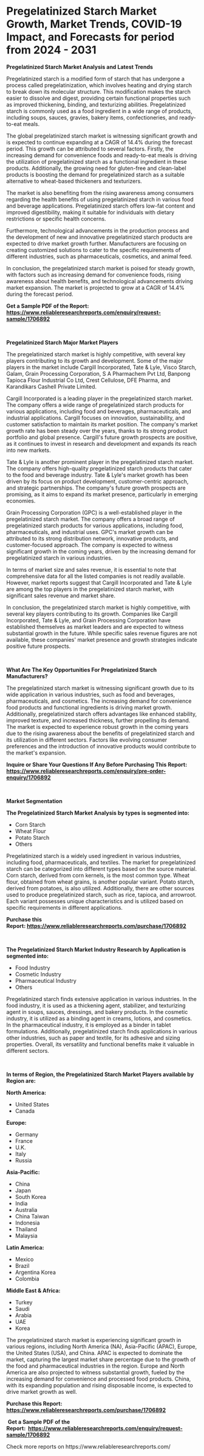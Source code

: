 <p><h1>Pregelatinized Starch Market Growth, Market Trends, COVID-19 Impact, and Forecasts for period from 2024 - 2031</h1></p><p><strong>Pregelatinized Starch Market Analysis and Latest Trends</strong></p>
<p><p>Pregelatinized starch is a modified form of starch that has undergone a process called pregelatinization, which involves heating and drying starch to break down its molecular structure. This modification makes the starch easier to dissolve and digest, providing certain functional properties such as improved thickening, binding, and texturizing abilities. Pregelatinized starch is commonly used as a food ingredient in a wide range of products, including soups, sauces, gravies, bakery items, confectioneries, and ready-to-eat meals.</p><p>The global pregelatinized starch market is witnessing significant growth and is expected to continue expanding at a CAGR of 14.4% during the forecast period. This growth can be attributed to several factors. Firstly, the increasing demand for convenience foods and ready-to-eat meals is driving the utilization of pregelatinized starch as a functional ingredient in these products. Additionally, the growing need for gluten-free and clean-label products is boosting the demand for pregelatinized starch as a suitable alternative to wheat-based thickeners and texturizers.</p><p>The market is also benefiting from the rising awareness among consumers regarding the health benefits of using pregelatinized starch in various food and beverage applications. Pregelatinized starch offers low-fat content and improved digestibility, making it suitable for individuals with dietary restrictions or specific health concerns.</p><p>Furthermore, technological advancements in the production process and the development of new and innovative pregelatinized starch products are expected to drive market growth further. Manufacturers are focusing on creating customized solutions to cater to the specific requirements of different industries, such as pharmaceuticals, cosmetics, and animal feed.</p><p>In conclusion, the pregelatinized starch market is poised for steady growth, with factors such as increasing demand for convenience foods, rising awareness about health benefits, and technological advancements driving market expansion. The market is projected to grow at a CAGR of 14.4% during the forecast period.</p></p>
<p><strong>Get a Sample PDF of the Report:&nbsp; <a href="https://www.reliableresearchreports.com/enquiry/request-sample/1706892">https://www.reliableresearchreports.com/enquiry/request-sample/1706892</a></strong></p>
<p>&nbsp;</p>
<p><strong>Pregelatinized Starch Major Market Players</strong></p>
<p><p>The pregelatinized starch market is highly competitive, with several key players contributing to its growth and development. Some of the major players in the market include Cargill Incorporated, Tate & Lyle, Visco Starch, Galam, Grain Processing Corporation, S A Pharmachem Pvt Ltd, Banpong Tapioca Flour Industrial Co Ltd, Crest Cellulose, DFE Pharma, and Karandikars Cashell Private Limited.</p><p>Cargill Incorporated is a leading player in the pregelatinized starch market. The company offers a wide range of pregelatinized starch products for various applications, including food and beverages, pharmaceuticals, and industrial applications. Cargill focuses on innovation, sustainability, and customer satisfaction to maintain its market position. The company's market growth rate has been steady over the years, thanks to its strong product portfolio and global presence. Cargill's future growth prospects are positive, as it continues to invest in research and development and expands its reach into new markets.</p><p>Tate & Lyle is another prominent player in the pregelatinized starch market. The company offers high-quality pregelatinized starch products that cater to the food and beverage industry. Tate & Lyle's market growth has been driven by its focus on product development, customer-centric approach, and strategic partnerships. The company's future growth prospects are promising, as it aims to expand its market presence, particularly in emerging economies.</p><p>Grain Processing Corporation (GPC) is a well-established player in the pregelatinized starch market. The company offers a broad range of pregelatinized starch products for various applications, including food, pharmaceuticals, and industrial uses. GPC's market growth can be attributed to its strong distribution network, innovative products, and customer-focused approach. The company is expected to witness significant growth in the coming years, driven by the increasing demand for pregelatinized starch in various industries.</p><p>In terms of market size and sales revenue, it is essential to note that comprehensive data for all the listed companies is not readily available. However, market reports suggest that Cargill Incorporated and Tate & Lyle are among the top players in the pregelatinized starch market, with significant sales revenue and market share.</p><p>In conclusion, the pregelatinized starch market is highly competitive, with several key players contributing to its growth. Companies like Cargill Incorporated, Tate & Lyle, and Grain Processing Corporation have established themselves as market leaders and are expected to witness substantial growth in the future. While specific sales revenue figures are not available, these companies' market presence and growth strategies indicate positive future prospects.</p></p>
<p>&nbsp;</p>
<p><strong>What Are The Key Opportunities For Pregelatinized Starch Manufacturers?</strong></p>
<p><p>The pregelatinized starch market is witnessing significant growth due to its wide application in various industries, such as food and beverages, pharmaceuticals, and cosmetics. The increasing demand for convenience food products and functional ingredients is driving market growth. Additionally, pregelatinized starch offers advantages like enhanced stability, improved texture, and increased thickness, further propelling its demand. The market is expected to experience robust growth in the coming years due to the rising awareness about the benefits of pregelatinized starch and its utilization in different sectors. Factors like evolving consumer preferences and the introduction of innovative products would contribute to the market's expansion.</p></p>
<p><strong>Inquire or Share Your Questions If Any Before Purchasing This Report: <a href="https://www.reliableresearchreports.com/enquiry/pre-order-enquiry/1706892">https://www.reliableresearchreports.com/enquiry/pre-order-enquiry/1706892</a></strong></p>
<p>&nbsp;</p>
<p><strong>Market Segmentation</strong></p>
<p><strong>The Pregelatinized Starch Market Analysis by types is segmented into:</strong></p>
<p><ul><li>Corn Starch</li><li>Wheat Flour</li><li>Potato Starch</li><li>Others</li></ul></p>
<p><p>Pregelatinized starch is a widely used ingredient in various industries, including food, pharmaceuticals, and textiles. The market for pregelatinized starch can be categorized into different types based on the source material. Corn starch, derived from corn kernels, is the most common type. Wheat flour, obtained from wheat grains, is another popular variant. Potato starch, derived from potatoes, is also utilized. Additionally, there are other sources used to produce pregelatinized starch, such as rice, tapioca, and arrowroot. Each variant possesses unique characteristics and is utilized based on specific requirements in different applications.</p></p>
<p><strong>Purchase this Report:&nbsp;<a href="https://www.reliableresearchreports.com/purchase/1706892">https://www.reliableresearchreports.com/purchase/1706892</a></strong></p>
<p>&nbsp;</p>
<p><strong>The Pregelatinized Starch Market Industry Research by Application is segmented into:</strong></p>
<p><ul><li>Food Industry</li><li>Cosmetic Industry</li><li>Pharmaceutical Industry</li><li>Others</li></ul></p>
<p><p>Pregelatinized starch finds extensive application in various industries. In the food industry, it is used as a thickening agent, stabilizer, and texturizing agent in soups, sauces, dressings, and bakery products. In the cosmetic industry, it is utilized as a binding agent in creams, lotions, and cosmetics. In the pharmaceutical industry, it is employed as a binder in tablet formulations. Additionally, pregelatinized starch finds applications in various other industries, such as paper and textile, for its adhesive and sizing properties. Overall, its versatility and functional benefits make it valuable in different sectors.</p></p>
<p>&nbsp;</p>
<p><strong>In terms of Region, the Pregelatinized Starch Market Players available by Region are:</strong></p>
<p>
    <p> <strong> North America: </strong>
        <ul>
            <li>United States</li>
            <li>Canada</li>
        </ul>
        </p> 
    <p> <strong> Europe: </strong>
        <ul>
            <li>Germany</li>
            <li>France</li>
            <li>U.K.</li>
            <li>Italy</li>
            <li>Russia</li>
        </ul>
        </p> 
    <p> <strong> Asia-Pacific: </strong>
        <ul>
            <li>China</li>
            <li>Japan</li>
            <li>South Korea</li>
            <li>India</li>
            <li>Australia</li>
            <li>China Taiwan</li>
            <li>Indonesia</li>
            <li>Thailand</li>
            <li>Malaysia</li>
        </ul>
        </p> 
    <p> <strong> Latin America: </strong>
        <ul>
            <li>Mexico</li>
            <li>Brazil</li>
            <li>Argentina Korea</li>
            <li>Colombia</li>
        </ul>
        </p> 
    <p> <strong> Middle East & Africa: </strong>
        <ul>
            <li>Turkey</li>
            <li>Saudi</li>
            <li>Arabia</li>
            <li>UAE</li>
            <li>Korea</li>
        </ul>
    </p>
    </p>
<p><p>The pregelatinized starch market is experiencing significant growth in various regions, including North America (NA), Asia-Pacific (APAC), Europe, the United States (USA), and China. APAC is expected to dominate the market, capturing the largest market share percentage due to the growth of the food and pharmaceutical industries in the region. Europe and North America are also projected to witness substantial growth, fueled by the increasing demand for convenience and processed food products. China, with its expanding population and rising disposable income, is expected to drive market growth as well.</p></p>
<p><strong>Purchase this Report: <a href="https://www.reliableresearchreports.com/purchase/1706892">https://www.reliableresearchreports.com/purchase/1706892</a></strong></p>
<p>&nbsp;<strong>Get a Sample PDF of the Report:&nbsp;&nbsp;<a href="https://www.reliableresearchreports.com/enquiry/request-sample/1706892">https://www.reliableresearchreports.com/enquiry/request-sample/1706892</a></strong></p>
<p><strong></strong></p>
<p>Check more reports on https://www.reliableresearchreports.com/</p>